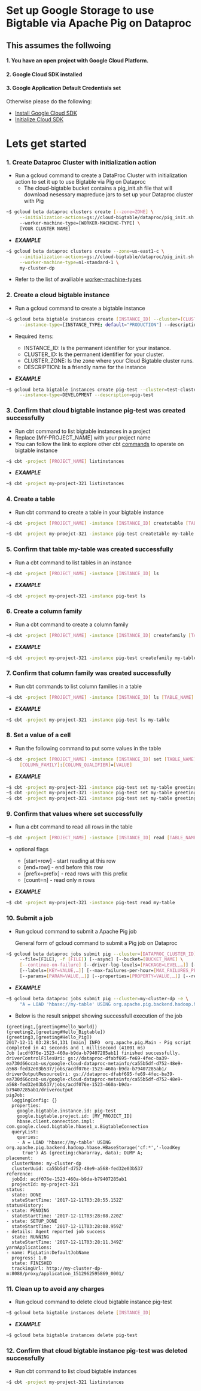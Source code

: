 # Set up Google Storage to use Bigtable via Apache Pig on Dataproc


## This assumes the follwoing
#### 1. You have an open project with Google Cloud Platform.
#### 2. Google Cloud SDK installed
#### 3. Google Application Default Credentials set

Otherwise please do the following: 

- [Install Google Cloud SDK](https://cloud.google.com/sdk/)
- [Initialize Cloud SDK](https://cloud.google.com/sdk/docs/initializing)

# Lets get started

### 1. **Create Dataproc Cluster with initialization action**

  - Run a gcloud command to create a DataProc Cluster with initialization action to set it up to use Bigtable via Pig on Dataproc
    - The cloud-bigtable bucket contains a pig_init.sh file that will download nesessary mapreduce jars to set up your Dataproc cluster with Pig
  ```sh
  ~$ gcloud beta dataproc clusters create [--zone=ZONE] \
       --initialization-actions=gs://cloud-bigtable/dataproc/pig_init.sh 
       --worker-machine-type=[WORKER-MACHINE-TYPE] \
       [YOUR CLUSTER NAME]
  ```
 
  - **_EXAMPLE_**
  ```sh
  ~$ gcloud beta dataproc clusters create --zone=us-east1-c \
       --initialization-actions=gs://cloud-bigtable/dataproc/pig_init.sh \
       --worker-machine-type=n1-standard-1 \
       my-cluster-dp
  ```
- Refer to the list of availiable [worker-machine-types](https://cloud.google.com/compute/docs/machine-types)

### 2. **Create a cloud bigtable instance**

  - Run a gcloud command to create a bigtable instance
  ```sh
  ~$ gcloud beta bigtable instances create [INSTANCE_ID] --cluster=[CLUSTER_ID] --cluster-zone=[CLUSTER_ZONE] \
       --instance-type=[INSTANCE_TYPE; default="PRODUCTION"] --description=[DESCRIPTION]
  ```
  - Required items:
    - INSTANCE_ID: Is the permanent identifier for your instance.
    - CLUSTER_ID: Is the permanent identifier for your cluster.
    - CLUSTER_ZONE: Is the zone where your Cloud Bigtable cluster runs.
    - DESCRIPTION: Is a friendly name for the instance
 
  - **_EXAMPLE_**
  ```sh
  ~$ gcloud beta bigtable instances create pig-test --cluster=test-cluster --cluster-zone=us-east1-c \
       --instance-type=DEVELOPMENT --description=pig-test
  ```

### 3. **Confirm that cloud bigtable instance pig-test was created successfully**
 
  - Run cbt command to list bigtable instances in a project
  - Replace [MY-PROJECT_NAME] with your project name
  - You can follow the link to explore other cbt [commands](https://cloud.google.com/bigtable/docs/go/cbt-reference) to operate on bigtable instance

  ```sh
  ~$ cbt -project [PROJECT_NAME] listinstances
  ```

  - **_EXAMPLE_**
  ```sh
  ~$ cbt -project my-project-321 listinstances
  ```

### 4. **Create a table**

  - Run cbt command to create a table in your bigtable instance
  ```sh
  ~$ cbt -project [PROJECT_NAME] -instance [INSTANCE_ID] createtable [TABLE_NAME] initial_splits=row
  ```

  ```sh
  ~$ cbt -project my-proejct-321 -instance pig-test createtable my-table initial_splits=row
  ```

### 5. **Confirm that table my-table was created successfully**

  - Run a cbt command to list tables in an instance
  ```sh
  ~$ cbt -project [PROJECT_NAME] -instance [INSTANCE_ID] ls
  ```
 
  - **_EXAMPLE_**
  ```sh
  ~$ cbt -project my-project-321 -instance pig-test ls
  ```


### 6. **Create a column family**

  - Run a cbt command to create a column family
  ```sh
  ~$ cbt -project [PROJECT_NAME] -instance [INSTANCE_ID] createfamily [TABLE] [COLUMN_FAMILY_NAME]
  ```

  - **_EXAMPLE_**
  ```sh
  ~$ cbt -project my-project-321 -instance pig-test createfamily my-table cf
  ```

### 7. **Confirm that column family was created successfully**

  - Run cbt commands to list column families in a table
  ```sh
  ~$ cbt -project [PROJECT_NAME] -instance [INSTANCE_ID] ls [TABLE_NAME]
  ```
 
  - **_EXAMPLE_**
  ```sh
  ~$ cbt -project my-project-321 -instance pig-test ls my-table
  ```

### 8. **Set a value of a cell**

  - Run the following command to put some values in the table
  ```sh
  ~$ cbt -project [PROJECT_NAME] -instance [INSTANCE_ID] set [TABLE_NAME] [ROW_NAME] \
       [COLUMN_FAMILY]:[COLUMN_QUALIFIER]=[VALUE]
  ```
  
  - **_EXAMPLE_**
  ```sh
  ~$ cbt -project my-project-321 -instance pig-test set my-table greeting1 cf:greeting=Hello_World!
  ~$ cbt -project my-project-321 -instance pig-test set my-table greeting2 cf:greeting=Hello_Bigtable!
  ~$ cbt -project my-project-321 -instance pig-test set my-table greeting3 cf:greeting=Hello_Pig!
  ```

### 9. **Confirm that values where set successfully**

  - Run a cbt command to read all rows in the table
  ```sh
  ~$ cbt -project [PROJECT_NAME] -instance [INSTANCE_ID] read [TABLE_NAME]
  ```
  - optional flags

    - [start=row]     - start reading at this row
    - [end=row]       - end before this row
    - [prefix=prefix] - read rows with this prefix
    - [count=n]       - read only n rows

  - **_EXAMPLE_**
  ```sh
  ~$ cbt -project my-project-321 -instance pig-test read my-table
  ```

### 10. **Submit a job**

  - Run gcloud command to submit a Apache Pig job

	General form of gcloud command to submit a Pig job on Dataproc
    
  ```sh
  ~$ gcloud beta dataproc jobs submit pig --cluster=[DATAPROC_CLUSTER_ID] (--execute=[QUERY], -e [QUERY]| \
       --file=[FILE], -f [FILE]) [--async] [--bucket=[BUCKET_NAME] \
       [--continue-on-failure] [--driver-log-levels=[PACKAGE=LEVEL,…]] [--jars=[JAR,…]] \
       [--labels=[KEY=VALUE,…]] [--max-failures-per-hour=[MAX_FAILURES_PER_HOUR]] \
       [--params=[PARAM=VALUE,…]] [--properties=[PROPERTY=VALUE,…]] [--region=[REGION]] [GCLOUD_WIDE_FLAG …]
  ```

  - **_EXAMPLE_**
  ```sh
  ~$ gcloud beta dataproc jobs submit pig --cluster=my-cluster-dp -e \
       "A = LOAD 'hbase://my-table' USING org.apache.pig.backend.hadoop.hbase.HBaseStorage('cf:*','-loadKey true') AS (grgeeting:chararray, data); DUMP A;" --properties=google.bigtable.project.id=my-project-321,google.bigtable.instance.id=pig-test,hbase.client.connection.impl=com.google.cloud.bigtable.hbase1_x.BigtableConnection
  ```  

  - Below is the result snippet showing successfull execution of the job
  ```  
  (greeting1,[greeting#Hello_World])
  (greeting2,[greeting#Hello_Bigtable])
  (greeting3,[greeting#Hello_Pig])
  2017-12-11 03:28:54,131 [main] INFO  org.apache.pig.Main - Pig script completed in 41 seconds and 1 millisecond (41001 ms)
  Job [acdf076e-1523-460a-b9da-b79407285ab1] finished successfully.
  driverControlFilesUri: gs://dataproc-dfabf695-fe69-4fec-ba39-ea730d66ccab-us/google-cloud-dataproc-metainfo/ca55b5df-d752-48e9-a568-fed32e03b537/jobs/acdf076e-1523-460a-b9da-b79407285ab1/
  driverOutputResourceUri: gs://dataproc-dfabf695-fe69-4fec-ba39-ea730d66ccab-us/google-cloud-dataproc-metainfo/ca55b5df-d752-48e9-a568-fed32e03b537/jobs/acdf076e-1523-460a-b9da-b79407285ab1/driveroutput
  pigJob:
    loggingConfig: {}
    properties:
      google.bigtable.instance.id: pig-test
      google.bigtable.project.id: [MY_PROJECT_ID]
      hbase.client.connection.impl: com.google.cloud.bigtable.hbase1_x.BigtableConnection
    queryList:
      queries:
      - A = LOAD 'hbase://my-table' USING org.apache.pig.backend.hadoop.hbase.HBaseStorage('cf:*','-loadKey
        true') AS (greeting:chararray, data); DUMP A;
  placement:
    clusterName: my-cluster-dp
    clusterUuid: ca55b5df-d752-48e9-a568-fed32e03b537
  reference:
    jobId: acdf076e-1523-460a-b9da-b79407285ab1
    projectId: my-project-321
  status:
    state: DONE
    stateStartTime: '2017-12-11T03:28:55.152Z'
  statusHistory:
  - state: PENDING
    stateStartTime: '2017-12-11T03:28:08.220Z'
  - state: SETUP_DONE
    stateStartTime: '2017-12-11T03:28:08.959Z'
  - details: Agent reported job success
    state: RUNNING
    stateStartTime: '2017-12-11T03:28:11.349Z'
  yarnApplications:
  - name: PigLatin:DefaultJobName
    progress: 1.0
    state: FINISHED
    trackingUrl: http://my-cluster-dp-m:8088/proxy/application_1512962595869_0001/
  ```

### 11. **Clean up to avoid any charges**

  - Run gcloud command to delete cloud bigtable instance pig-test
  ```sh
  ~$ gcloud beta bigtable instances delete [INSTANCE_ID]  
  ```

  - **_EXAMPLE_**
  ```sh
  ~$ gcloud beta bigtable instances delete pig-test  
  ```

### 12. **Confirm that cloud bigtable instance pig-test was deleted successfully**

  - Run cbt command to list cloud bigtable instances
  ```sh
  ~$ cbt -project my-project-321 listinstances
  ```
